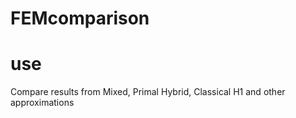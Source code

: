 # FEMcomparison
# use 
Compare results from Mixed, Primal Hybrid, Classical H1 and other approximations
